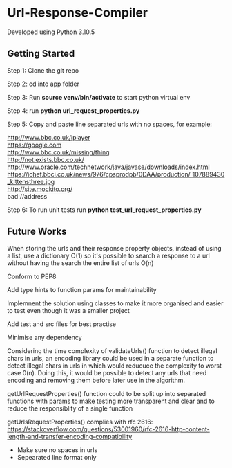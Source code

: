 # Url-Response-Compiler

Developed using Python 3.10.5

<h2>Getting Started</h2>

Step 1: Clone the git repo<br /> 

Step 2: cd into app folder<br />

Step 3: Run <b>source venv/bin/activate</b> to start python virtual env<br />

Step 4: run <b>python url_request_properties.py</b><br />

Step 5:	Copy and paste line separated urls with no spaces, for example:<br />
	
http://www.bbc.co.uk/iplayer<br />
https://google.com<br />
http://www.bbc.co.uk/missing/thing<br />
http://not.exists.bbc.co.uk/<br />
http://www.oracle.com/technetwork/java/javase/downloads/index.html<br />
https://ichef.bbci.co.uk/news/976/cpsprodpb/0DAA/production/_107889430_kittensthree.jpg<br />
http://site.mockito.org/<br />
bad://address
	
Step 6: To run unit tests run <b>python test_url_request_properties.py</b>


<h2>Future Works</h2>
When storing the urls and their response property objects, instead of using a list, use a dictionary O(1) so it's possible to search a response to a url without having the search the entire list of urls O(n)

Conform to PEP8

Add type hints to function params for maintainability

Implemnent the solution using classes to make it more organised and easier to test even though it was a smaller project

Add test and src files for best practise

Minimise any dependency

Considering the time complexity of validateUrls() function to detect illegal chars in urls, an encoding library could be used in a separate function to detect illegal chars in urls in which would reducuce the complexity to worst case 0(n). Doing this, it would be possible to detect any urls that need encoding and removing them before later use in the algorithm.
 
getUrlRequestProperties() function could to be split up into separated functions with params to make testing more transparent and clear and to reduce the responsiblity of a single function 

getUrlsRequestProperties() complies with rfc 2616: https://stackoverflow.com/questions/53001960/rfc-2616-http-content-length-and-transfer-encoding-compatibility

- Make sure no spaces in urls
- Sepearated line format only 



